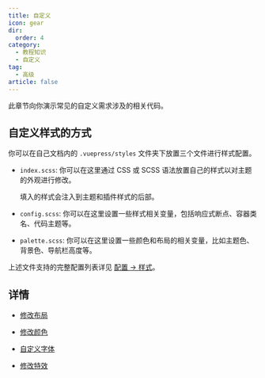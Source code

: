 ```yaml
---
title: 自定义
icon: gear
dir:
  order: 4
category:
  - 教程知识
  - 自定义
tag:
  - 高级
article: false
---
```


此章节向你演示常见的自定义需求涉及的相关代码。

<!-- more -->

## 自定义样式的方式

你可以在自己文档内的 `.vuepress/styles` 文件夹下放置三个文件进行样式配置。

- `index.scss`: 你可以在这里通过 CSS 或 SCSS 语法放置自己的样式以对主题的外观进行修改。

  填入的样式会注入到主题和插件样式的后部。

- `config.scss`: 你可以在这里设置一些样式相关变量，包括响应式断点、容器类名、代码主题等。

- `palette.scss`: 你可以在这里设置一些颜色和布局的相关变量，比如主题色、背景色、导航栏高度等。

上述文件支持的完整配置列表详见 [配置 → 样式](../../config/style.md)。

## 详情

- [修改布局](./layout.md)

- [修改颜色](./color.md)

- [自定义字体](./font.md)

- [修改特效](./effect.md)
